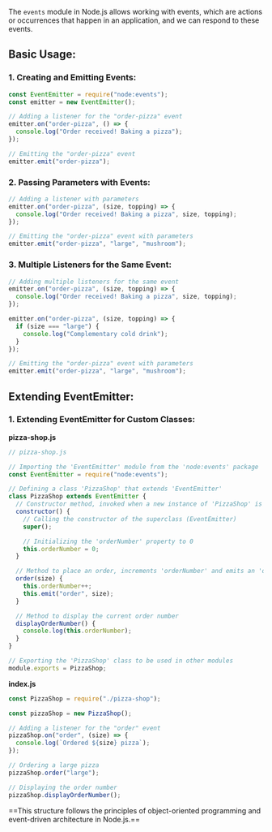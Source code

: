 

The `events` module in Node.js allows working with events, which are actions or occurrences that happen in an application, and we can respond to these events.

## Basic Usage:

### 1. **Creating and Emitting Events:**
```javascript
const EventEmitter = require("node:events");
const emitter = new EventEmitter();

// Adding a listener for the "order-pizza" event
emitter.on("order-pizza", () => {
  console.log("Order received! Baking a pizza");
});

// Emitting the "order-pizza" event
emitter.emit("order-pizza");

```

### 2. **Passing Parameters with Events:**
```javascript
// Adding a listener with parameters
emitter.on("order-pizza", (size, topping) => {
  console.log("Order received! Baking a pizza", size, topping);
});

// Emitting the "order-pizza" event with parameters
emitter.emit("order-pizza", "large", "mushroom");
```

### 3. **Multiple Listeners for the Same Event:**
```javascript
// Adding multiple listeners for the same event
emitter.on("order-pizza", (size, topping) => {
  console.log("Order received! Baking a pizza", size, topping);
});

emitter.on("order-pizza", (size, topping) => {
  if (size === "large") {
    console.log("Complementary cold drink");
  }
});

// Emitting the "order-pizza" event with parameters
emitter.emit("order-pizza", "large", "mushroom");
```

## Extending EventEmitter:

### 1. **Extending EventEmitter for Custom Classes:**
**pizza-shop.js**
```javascript
// pizza-shop.js

// Importing the 'EventEmitter' module from the 'node:events' package
const EventEmitter = require("node:events");

// Defining a class 'PizzaShop' that extends 'EventEmitter'
class PizzaShop extends EventEmitter {
  // Constructor method, invoked when a new instance of 'PizzaShop' is created
  constructor() {
    // Calling the constructor of the superclass (EventEmitter)
    super();

    // Initializing the 'orderNumber' property to 0
    this.orderNumber = 0;
  }

  // Method to place an order, increments 'orderNumber' and emits an 'order' event
  order(size) {
    this.orderNumber++;
    this.emit("order", size);
  }

  // Method to display the current order number
  displayOrderNumber() {
    console.log(this.orderNumber);
  }
}

// Exporting the 'PizzaShop' class to be used in other modules
module.exports = PizzaShop;

```

**index.js**
```javascript
const PizzaShop = require("./pizza-shop");

const pizzaShop = new PizzaShop();

// Adding a listener for the "order" event
pizzaShop.on("order", (size) => {
  console.log(`Ordered ${size} pizza`);
});

// Ordering a large pizza
pizzaShop.order("large");

// Displaying the order number
pizzaShop.displayOrderNumber();
```

==This structure follows the principles of object-oriented programming and event-driven architecture in Node.js.==

